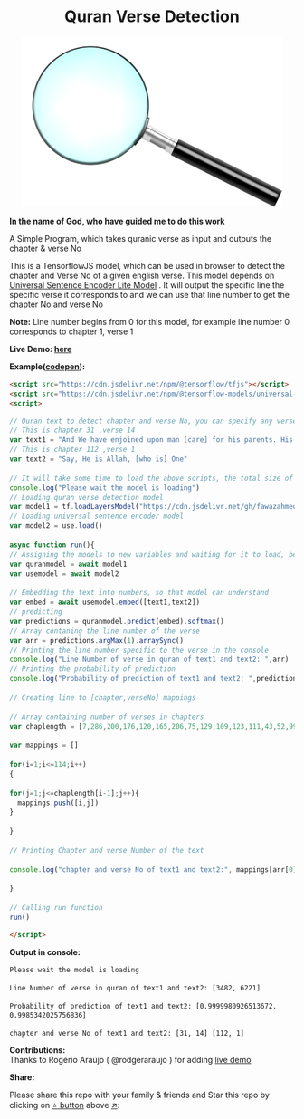<h1 align="center">Quran Verse Detection </h1>

<p align="center">
  <img width="460" height="300" src="https://github.com/fawazahmed0/quran-verse-detection/raw/master/image.png">
</p>


**In the name of God, who have guided me to do this work**



A Simple Program, which takes quranic verse as input and outputs the chapter & verse No

This is a TensorflowJS model, which can be used in browser to detect the chapter and Verse No of a given english verse. This model depends on  [Universal Sentence Encoder Lite Model](https://tfhub.dev/tensorflow/tfjs-model/universal-sentence-encoder-lite/1/default/1 "Sentence Encoder Lite Model") .
It will output the specific line the specific verse it corresponds to and we can use that line number to get the chapter No and verse No

**Note:**
Line number begins from 0 for this model, for example line number 0 corresponds to chapter 1, verse 1

**Live Demo: [here](https://fawazahmed0.github.io/quran-verse-detection/)**


**Example([codepen](https://codepen.io/fawazahmed0/pen/oNbZbRb?editors=1111 "link")):**

```html
<script src="https://cdn.jsdelivr.net/npm/@tensorflow/tfjs"></script>
<script src="https://cdn.jsdelivr.net/npm/@tensorflow-models/universal-sentence-encoder"></script>
<script>
```

```javascript
// Quran text to detect chapter and verse No, you can specify any verse text here to test this code
// This is chapter 31 ,verse 14
var text1 = "And We have enjoined upon man [care] for his parents. His mother carried him, [increasing her] in weakness upon weakness, and his weaning is in two years. Be grateful to Me and to your parents; to Me is the [final] destination."
// This is chapter 112 ,verse 1
var text2 = "Say, He is Allah, [who is] One"

// It will take some time to load the above scripts, the total size of this model(including the above script and model)is around 32mb
console.log("Please wait the model is loading")
// Loading quran verse detection model
var model1 = tf.loadLayersModel("https://cdn.jsdelivr.net/gh/fawazahmed0/quran-verse-detection@master/model/model.json")
// Loading universal sentence encoder model
var model2 = use.load()

async function run(){
// Assigning the models to new variables and waiting for it to load, before proceeding
var quranmodel = await model1
var usemodel = await model2

// Embedding the text into numbers, so that model can understand
var embed = await usemodel.embed([text1,text2])
// predicting
var predictions = quranmodel.predict(embed).softmax()
// Array contaning the line number of the verse
var arr = predictions.argMax(1).arraySync()
// Printing the line number specific to the verse in the console
console.log("Line Number of verse in quran of text1 and text2: ",arr)
// Printing the probability of prediction
console.log("Probability of prediction of text1 and text2: ",predictions.max(1).arraySync())

// Creating line to [chapter,verseNo] mappings

// Array containing number of verses in chapters
var chaplength = [7,286,200,176,120,165,206,75,129,109,123,111,43,52,99,128,111,110,98,135,112,78,118,64,77,227,93,88,69,60,34,30,73,54,45,83,182,88,75,85,54,53,89,59,37,35,38,29,18,45,60,49,62,55,78,96,29,22,24,13,14,11,11,18,12,12,30,52,52,44,28,28,20,56,40,31,50,40,46,42,29,19,36,25,22,17,19,26,30,20,15,21,11,8,8,19,5,8,8,11,11,8,3,9,5,4,7,3,6,3,5,4,5,6]

var mappings = []

for(i=1;i<=114;i++)
{

for(j=1;j<=chaplength[i-1];j++){
  mappings.push([i,j])
}

}

// Printing Chapter and verse Number of the text

console.log("chapter and verse No of text1 and text2:", mappings[arr[0]],mappings[arr[1]])

}

// Calling run function
run()
```

```html
</script>
```

**Output in console:**

    Please wait the model is loading

    Line Number of verse in quran of text1 and text2: [3482, 6221]

    Probability of prediction of text1 and text2: [0.9999980926513672, 0.9985342025756836]

    chapter and verse No of text1 and text2: [31, 14] [112, 1]
    
**Contributions:**<br>
Thanks to Rogério Araújo ( @rodgeraraujo )  for adding [live demo](https://github.com/fawazahmed0/quran-verse-detection/pull/3)

**Share:**<br>

Please share this repo with your family & friends and Star this repo by clicking on [:star: button](#) above [:arrow_upper_right:](#):<br>
